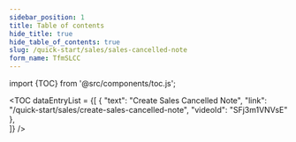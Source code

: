 ```yaml
---
sidebar_position: 1
title: Table of contents
hide_title: true
hide_table_of_contents: true 
slug: /quick-start/sales/sales-cancelled-note 
form_name: TfmSLCC
---
```


import {TOC} from '@src/components/toc.js';

<TOC
dataEntryList = {[
{
  "text": "Create Sales Cancelled Note", 
  "link": "/quick-start/sales/create-sales-cancelled-note",
  "videoId": "SFj3m1VNVsE"  
},  
]}
/>
